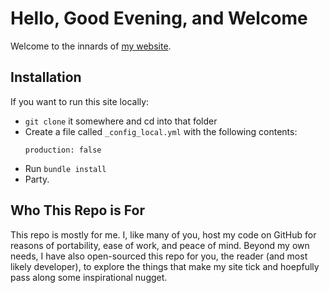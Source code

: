 # Hello, Good Evening, and Welcome
Welcome to the innards of [my website](http://codefll.org).
 
## Installation
If you want to run this site locally:

- `git clone` it somewhere and cd into that folder
- Create a file called `_config_local.yml` with the following contents:
  ```
  production: false
  ```
- Run `bundle install`
- Party.

## Who This Repo is For
This repo is mostly for me. I, like many of you, host my code on GitHub for reasons of portability, ease of work, and peace of mind. Beyond my own needs, I have also open-sourced this repo for you, the reader (and most likely developer), to explore the things that make my site tick and hoepfully pass along some inspirational nugget.
